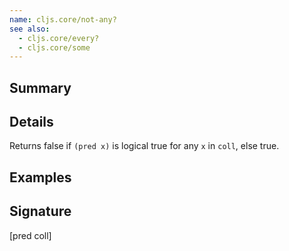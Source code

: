 ```yaml
---
name: cljs.core/not-any?
see also:
  - cljs.core/every?
  - cljs.core/some
---
```


## Summary

## Details

Returns false if `(pred x)` is logical true for any `x` in `coll`, else true.

## Examples

## Signature
[pred coll]
